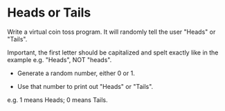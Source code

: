 # Heads or Tails

Write a virtual coin toss program. It will randomly tell the user "Heads" or "Tails".

Important, the first letter should be capitalized and spelt exactly like in the example e.g. "Heads", NOT "heads".

- Generate a random number, either 0 or 1.

- Use that number to print out "Heads" or "Tails".

e.g. 1 means Heads; 0 means Tails.


